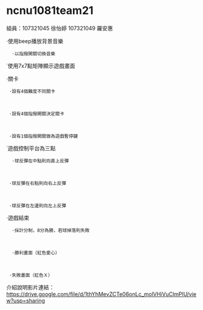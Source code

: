 # ncnu1081team21
組員：107321045 徐怡婷 107321049 羅安惠


·使用beep播放背景音樂



      ·以指撥開關切換音樂
  
  
  
˙使用7x7點矩陣顯示遊戲畫面

  
  
·關卡



     ·設有4個難度不同關卡
  
  
  
     ·設有4個指撥開關決定關卡
  
  
  
     ·設有1個指撥開關做為遊戲暫停鍵



˙遊戲控制平台為三點



      ·球反彈在中點則向直上反彈
    
  
  
     ·球反彈在右點則向右上反彈
  
  
  
     ·球反彈在左邊則向左上反彈



·遊戲結束



      ·採計分制，8分為勝，若球掉落則失敗
  
  
  
      ·勝利畫面（紅色愛心）
  
  
  
     ·失敗畫面（紅色Ｘ）
  
  
  
   



介紹說明影片連結：
https://drive.google.com/file/d/1thYhMevZCTe06onLc_molVHiVuClmPlU/view?usp=sharing
